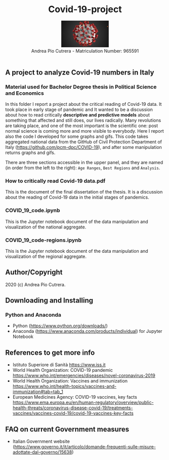 <h1 align="center">Covid-19-project</h1>

<div align="center">
<img src="cov-19.jpg" width="150">
</div>
<div align="center">
  Andrea Pio Cutrera - Matriculation Number: 965591
</div>
<br />


## A project to analyze Covid-19 numbers in Italy
### Material used for Bachelor Degree thesis in Political Science and Economics


In this folder I report a project about the critical reading of Covid-19 data. It took place in early stage of pandemic and It wanted to be a discussion about how to read critically **descriptive and predictive models** about something that affected and still does, our lives radically.
Many revolutions are taking place, and one of the most important is the scientific one: post normal science is coming more and more visible to everybody.
Here I report also the code I developed for some graphs and gifs. 
This code takes aggregated national data from the GitHub of Civil Protection Department of Italy (<https://github.com/pcm-dpc/COVID-19>), and after some manipulation returns graphs and gifs.

There are three sections accessible in the upper panel, and they are named (in order from the left to the right): `Age Ranges`, `Best Regions` and `Analysis`.

### How to critically read Covid-19 data.pdf

This is the document of the final dissertation of the thesis. It is a discussion about the reading of Covid-19 data in the initial stages of pandemics.


### COVID_19_code.ipynb

This is the Jupyter notebook document of the data manipulation and visualization of the national aggregate.

### COVID_19_code-regions.ipynb

This is the Jupyter notebook document of the data manipulation and visualization of the regional aggregate.


## Author/Copyright
2020 (c) Andrea Pio Cutrera.


## Downloading and Installing 
### Python and Anaconda

- Python (<https://www.python.org/downloads/>)
- Anaconda (<https://www.anaconda.com/products/individual>) for Jupyter Notebook


## References to get more info
- Istituto Superiore di Sanità <https://www.iss.it>
- World Health Organization: COVID-19 pandemic <https://www.who.int/emergencies/diseases/novel-coronavirus-2019>
- World Health Organization: Vaccines and immunization <https://www.who.int/health-topics/vaccines-and-immunization#tab=tab_1>
- European Medicines Agency: COVID-19 vaccines, key facts  <https://www.ema.europa.eu/en/human-regulatory/overview/public-health-threats/coronavirus-disease-covid-19/treatments-vaccines/vaccines-covid-19/covid-19-vaccines-key-facts>

## FAQ on current Government measures
- Italian Government website (<https://www.governo.it/it/articolo/domande-frequenti-sulle-misure-adottate-dal-governo/15638>)






